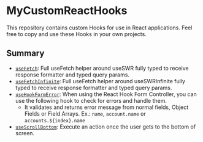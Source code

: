 # MyCustomReactHooks

This repository contains custom Hooks for use in React applications. Feel free to copy and use these Hooks in your own projects.

## Summary

- [`useFetch`](https://github.com/leoreisdias/MyCustomReactHooks-react/tree/main/useFetch): Full useFetch helper around useSWR fully typed to receive response formatter and typed query params.
- [`useFetchInfinite`](https://github.com/leoreisdias/MyCustomReactHooks-react/tree/main/useFetchInfinite): Full useFetch helper around useSWRInfinite fully typed to receive response formatter and typed query params.
- [`useHookFormError`](https://github.com/leoreisdias/MyCustomReactHooks-react/tree/main/useHookFormError): When using the React Hook Form Controller, you can use the following hook to check for errors and handle them.
  - It validates and returns error message from normal fields, Object Fields or Field Arrays. Ex.: `name`, `account.name` or `accounts.${index}.name`
- [`useScrollBottom`](https://github.com/leoreisdias/MyCustomReactHooks-react/tree/main/useScrollBottom): Execute an action once the user gets to the bottom of screen.
